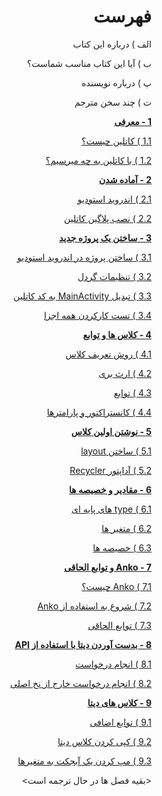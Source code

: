 <div dir="rtl">

# فهرست

الف ) درباره این کتاب

ب ) آیا این کتاب مناسب شماست؟

پ ) درباره نویسنده

ت ) چند سخن مترجم

**[1 - معرفی](./introduction/README.md)**

[1.1 )‌ کاتلین چیست؟](./introduction/README.md#کاتلین-چیست)

[1.2 ) با کاتلین به چه میرسیم؟](./introduction/README.md#با-کاتلین-به-چه-میرسیم)

**[2 - آماده شدن](./getting-ready/README.md)**

[2.1 ) اندروید استودیو](./getting-ready/README.md#اندروید-استودیو)

[2.2 ) نصب پلاگین کاتلین](./getting-ready/README.md#نصب-پلاگین-کاتلین)

**[3 - ساختن یک پروژه جدید](./creating-a-new-project/README.md)**

[3.1 ) ساختن پروژه در اندروید استودیو](./creating-a-new-project/README.md#ساختن-پروژه-در-اندروید-استودیو)

[3.2 ) تنظیمات گردل](./creating-a-new-project/README.md#تنظیمات-گردل)

[3.3 ) تبدیل MainActivity به کد کاتلین](./creating-a-new-project/README.md#تبدیل-mainactivity-به-کد-کاتلین)

[3.4 ) تست کارکردن همه اجزا](./creating-a-new-project/README.md#تست-کارکردن-همه-اجزا)

**[4 - کلاس ها و توابع](./classes-and-functions/README.md)**

[4.1 ) روش تعریف کلاس](./classes-and-functions/README.md#روش-تعریف-کلاس)

[4.2 ) ارث بری](./classes-and-functions/README.md#ارث-بری)

[4.3 ) توابع](./classes-and-functions/README.md#توابع)

[4.4 ) کانستراکتور و پارامترها](./classes-and-functions/README.md#کانستراکتور-و-پارامترها)

**[5 - نوشتن اولین کلاس](./writing-your-first-class/README.md)**

[5.1 ) ساختن layout](./writing-your-first-class/README.md#ساختن-layout)

[5.2 ) آداپتور Recycler](./writing-your-first-class/README.md#آداپتور-recycler)

**[6 - مقادیر و خصیصه ها](./variables-and-properties/README.md)**

[6.1 ) type های پایه ای](./variables-and-properties/README.md#تایپ-های-پایه-ای)

[6.2 ) متغیر ها](./variables-and-properties/README.md#متغیر-ها)

[6.3 ) خصیصه ها](./variables-and-properties/README.md#خصیصه-ها)

**[7 - Anko و توابع الحاقی](./anko-and-extension-functions/README.md)**

[7.1 ) Anko چیست؟](./anko-and-extension-functions/README.md#anko-چیست)

[7.2 ) شروع به استفاده از Anko](./anko-and-extension-functions/README.md#شروع-به-استفاده-از-anko)

[7.3 ) توابع الحاقی](./anko-and-extension-functions/README.md#توابع-الحاقی)

**[8 - بدست آوردن دیتا با استفاده از API](./retrieving-data-from-api/README.md)**

[8.1 ) انجام درخواست](./retrieving-data-from-api/README.md#انجام-درخواست)

[8.2 ) انجام درخواست خارج از نخ اصلی](./retrieving-data-from-api/README.md#انجام-درخواست-خارج-از-نخ-اصلی)

**[9 - کلاس های دیتا](./data-classes/README.md)**

[9.1 ) توابع اضافی](./data-classes/README.md)

[9.2 ) کپی کردن کلاس دیتا](./data-classes/README.md)

[9.3 ) مپ کردن یک آبجکت به متغیرها](./data-classes/README.md)












<بقیه فصل ها در حال ترجمه است>
